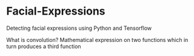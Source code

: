# Facial-Expressions
Detecting facial expressions using Python and Tensorflow

What is convolution?
Mathematical expression on two functions which in turn produces a third function

